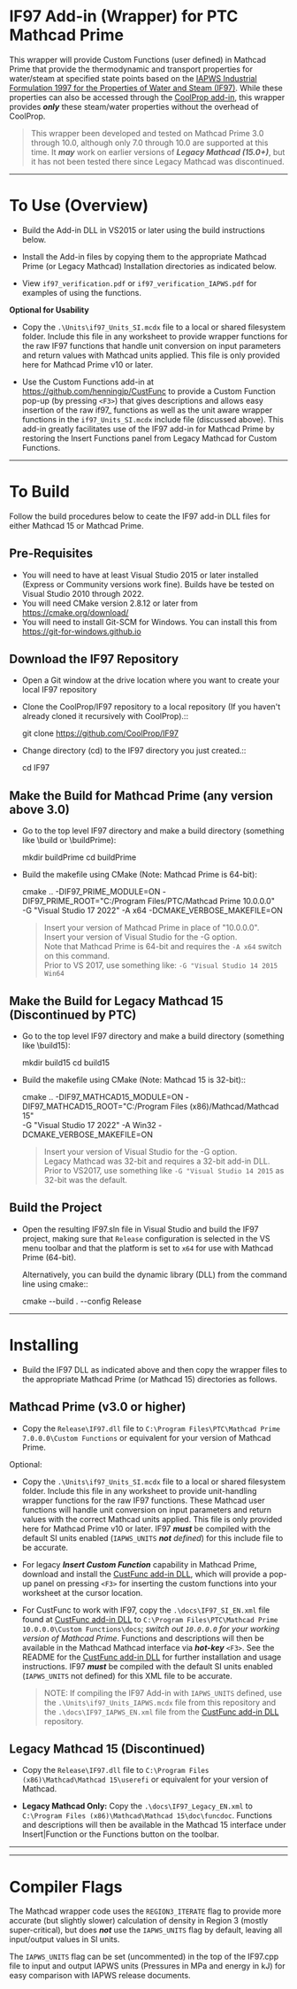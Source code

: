 IF97 Add-in (Wrapper) for PTC Mathcad Prime
=====================================

This wrapper will provide Custom Functions (user defined) in Mathcad Prime that provide the thermodynamic and transport properties for water/steam at specified state points based on the [IAPWS Industrial Formulation 1997 for the Properties of Water and Steam (IF97)](http://www.iapws.org/relguide/IF97-Rev.html).  While these properties can also be accessed through the [CoolProp add-in](https://github.com/CoolProp/CoolProp/tree/master/wrappers/MathCAD), this wrapper provides **_only_** these steam/water properties without the overhead of CoolProp.

> This wrapper been developed and tested on Mathcad Prime 3.0 through 10.0, although only 7.0 through 10.0 are supported at this time. It **_may_** work on earlier versions of **_Legacy Mathcad (15.0+)_**, but it has not been tested there since Legacy Mathcad was discontinued.

------

To Use (Overview)
=================

* Build the Add-in DLL in VS2015 or later using the build instructions below.

* Install the Add-in files by copying them to the appropriate Mathcad Prime (or Legacy Mathcad) Installation directories as indicated below.  

* View ``if97_verification.pdf`` or ``if97_verification_IAPWS.pdf`` for examples of using the functions.

**Optional for Usability**

* Copy the `.\Units\if97_Units_SI.mcdx` file to a local or shared filesystem folder.  Include this file in any worksheet to provide wrapper functions for the raw IF97 functions that handle unit conversion on input parameters and return values with Mathcad units applied.  This file is only provided here for Mathcad Prime v10 or later.

* Use the Custom Functions add-in at https://github.com/henningjp/CustFunc to provide a Custom Function pop-up (by pressing `<F3>`) that gives descriptions and allows easy insertion of the raw if97_ functions as well as the unit aware wrapper functions in the `if97_Units_SI.mcdx` include file (discussed above).  This add-in greatly facilitates use of the IF97 add-in for Mathcad Prime by restoring the Insert Functions panel from Legacy Mathcad for Custom Functions.

------

To Build
========

Follow the build procedures below to ceate the IF97 add-in DLL files for either Mathcad 15 or Mathcad Prime.

Pre-Requisites
--------------

* You will need to have at least Visual Studio 2015 or later installed (Express or Community versions work fine).  Builds have be tested on Visual Studio 2010 through 2022.
* You will need CMake version 2.8.12 or later from https://cmake.org/download/
* You will need to install Git-SCM for Windows.  You can install this from https://git-for-windows.github.io

Download the IF97 Repository
----------------------------

* Open a Git window at the drive location where you want to create your local IF97 repository

* Clone the CoolProp/IF97 repository to a local repository (If you haven't already cloned it recursively with CoolProp).::

    git clone https://github.com/CoolProp/IF97

* Change directory (cd) to the IF97 directory you just created.::

    cd IF97

Make the Build for Mathcad Prime (any version above 3.0)
--------------------------------------------------------

* Go to the top level IF97 directory and make a build directory (something like \build or \buildPrime):

    mkdir buildPrime
    cd buildPrime

* Build the makefile using CMake (Note: Mathcad Prime is 64-bit):

    cmake .. -DIF97_PRIME_MODULE=ON 
             -DIF97_PRIME_ROOT="C:/Program Files/PTC/Mathcad Prime 10.0.0.0"  
             -G "Visual Studio 17 2022" -A x64 
             -DCMAKE_VERBOSE_MAKEFILE=ON 
	     
	> Insert your version of Mathcad Prime in place of "10.0.0.0".  
    > Insert your version of Visual Studio for the -G option.  
	> Note that Mathcad Prime is 64-bit and requires the `-A x64` switch on this command.  
    > Prior to VS 2017, use something like: `-G "Visual Studio 14 2015 Win64`

Make the Build for Legacy Mathcad 15 (Discontinued by PTC)
----------------------------------------------------------

* Go to the top level IF97 directory and make a build directory (something like \build15):

    mkdir build15 
    cd build15

* Build the makefile using CMake (Note: Mathcad 15 is 32-bit)::

    cmake .. -DIF97_MATHCAD15_MODULE=ON 
             -DIF97_MATHCAD15_ROOT="C:/Program Files (x86)/Mathcad/Mathcad 15"  
             -G "Visual Studio 17 2022" -A Win32 
             -DCMAKE_VERBOSE_MAKEFILE=ON 
	     
	> Insert your version of Visual Studio for the -G option.  
    > Legacy Mathcad was 32-bit and requires a 32-bit add-in DLL.  
    > Prior to VS2017, use something like `-G "Visual Studio 14 2015` as 32-bit was the default.

Build the Project
-----------------

* Open the resulting IF97.sln file in Visual Studio and build the IF97 project, making sure that ``Release`` configuration is selected in the VS menu toolbar and that the platform is set to ``x64`` for use with Mathcad Prime (64-bit).  

   Alternatively, you can build the dynamic library (DLL) from the command line using cmake::

    cmake --build . --config Release
  
------
  
Installing
==========

* Build the IF97 DLL as indicated above and then copy the wrapper files to the appropriate Mathcad Prime (or Mathcad 15) directories as follows.

Mathcad Prime (v3.0 or higher)
----------
* Copy the ``Release\IF97.dll`` file to ``C:\Program Files\PTC\Mathcad Prime 7.0.0.0\Custom Functions`` or equivalent for your version of Mathcad Prime.  

Optional:

* Copy the `.\Units\if97_Units_SI.mcdx` file to a local or shared filesystem folder.  Include this file in any worksheet to provide unit-handling wrapper functions for the raw IF97 functions.  These Mathcad user functions will handle unit conversion on input parameters and return values with the correct Mathcad units applied.  This file is only provided here for Mathcad Prime v10 or later.  IF97 **_must_** be compiled with the default SI units enabled (`IAPWS_UNITS` **_not_** _defined_) for this include file to be accurate.

* For legacy **_Insert Custom Function_** capability in Mathcad Prime, download and install the [CustFunc add-in DLL](https://github.com/henningjp/CustFunc), which will provide a pop-up panel on pressing `<F3>` for inserting the custom functions into your worksheet at the cursor location.  

* For CustFunc to work with IF97, copy the `.\docs\IF97_SI_EN.xml` file found at [CustFunc add-in DLL](https://github.com/henningjp/CustFunc) to ``C:\Program Files\PTC\Mathcad Prime 10.0.0.0\Custom Functions\docs``; _switch out `10.0.0.0` for your working version of Mathcad Prime_.  Functions and descriptions will then be available in the Mathcad Mathcad interface via **_hot-key_** `<F3>`.  See the README for the [CustFunc add-in DLL](https://github.com/henningjp/CustFunc) for further installation and usage instructions.  IF97 **_must_** be compiled with the default SI units enabled (`IAPWS_UNITS` not defined) for this XML file to be accurate.  

   > NOTE: If compiling the IF97 Add-in with `IAPWS_UNITS` defined, use the `.\Units\if97_Units_IAPWS.mcdx` file from this repository and the `.\docs\IF97_IAPWS_EN.xml` file from the [CustFunc add-in DLL](https://github.com/henningjp/CustFunc) repository.
  
Legacy Mathcad 15 (Discontinued)
----------
* Copy the ``Release\IF97.dll`` file to ``C:\Program Files (x86)\Mathcad\Mathcad 15\userefi`` or equivalent for your version of Mathcad.    

* **Legacy Mathcad Only:** Copy the ``.\docs\IF97_Legacy_EN.xml`` to ``C:\Program Files (x86)\Mathcad\Mathcad 15\doc\funcdoc``.  Functions and descriptions will then be available in the Mathcad 15 interface under Insert|Function or the Functions button on the toolbar.  
  

------
------
Compiler Flags
==============
The Mathcad wrapper code uses the ``REGION3_ITERATE`` flag to provide more accurate (but slightly slower) calculation of density in Region 3 (mostly super-critical), but does **_not_** use the ``IAPWS_UNITS`` flag by default, leaving all input/output values in SI units.

The `IAPWS_UNITS` flag can be set (uncommented) in the top of the IF97.cpp file to input and output IAPWS units (Pressures in MPa and energy in kJ) for easy comparison with IAPWS release documents.